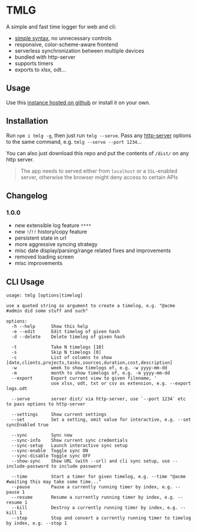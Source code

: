 # TMLG

A simple and fast time logger for web and cli:

- [simple syntax](https://mtillmann.github.io/tmlg/#h=help), no unnecessary controls
- responsive, color-scheme-aware frontend
- serverless synchronization between multiple devices
- bundled with http-server
- supports timers
- exports to xlsx, odt...

## Usage

Use this [instance hosted on github](https://mtillmann.github.io/tmlg) or install it on your own.

## Installation

Run `npm i tmlg -g`, then just run `tmlg --serve`. Pass any [http-server](https://github.com/http-party/http-server/)
options to the same command, e.g. `tmlg --serve --port 1234`...

You can also just download this repo and put the contents of `/dist/` on any http server.

> The app needs to served either from `localhost` or a `SSL`-enabled server, otherwise the browser might deny access to certain APIs

## Changelog

### 1.0.0

- new extensible log feature `****`
- new `!`/`!!` history/copy feature
- persistent state in url
- more aggressive syncing strategy
- misc date display/parsing/range related fixes and improvements
- removed loading screen
- misc improvements

## CLI Usage

```text
usage: tmlg [options|timelog]

use a quoted string as argument to create a timelog, e.g. "@acme #admin did some stuff and such"

options:
  -h --help      Show this help
  -e --edit      Edit timelog of given hash
  -d --delete    Delete timelog of given hash

  -t             Take N timelogs [10]
  -s             Skip N timelogs [0]
  -c             List of columns to show [date,clients,projects,tasks,sources,duration,cost,description]
  -w             week to show timelogs of, e.g. -w yyyy-mm-dd
  -m             month to show timelogs of, e.g. -m yyyy-mm-dd
  --export       Export current view to given filename, '
                 use xlsx, odt, txt or csv as extension, e.g. --export logs.odt

  --serve        server dist/ via http-server, use `--port 1234` etc to pass options to http-server

  --settings     Show current settings
  --set          Set a setting, omit value for interactive, e.g. --set syncEnabled true

  --sync         Sync now
  --sync-info    Show current sync credentials
  --sync-setup   Launch interactive sync setup
  --sync-enable  Toggle sync ON
  --sync-disable Toggle sync OFF
  --show-sync    Show URL (with --url) and cli sync setup, use --include-password to include password

  --time         Start a timer for given timelog, e.g. --time "@acme #waiting this may take some time..."
  --pause        Pause a currently running timer by index, e.g. --pause 1
  --resume       Resume a currently running timer by index, e.g. --resume 1
  --kill         Destroy a currently running timer by index, e.g. --kill 1
  --stop         Stop and convert a currently running timer to timelog by index, e.g. --stop 1
```